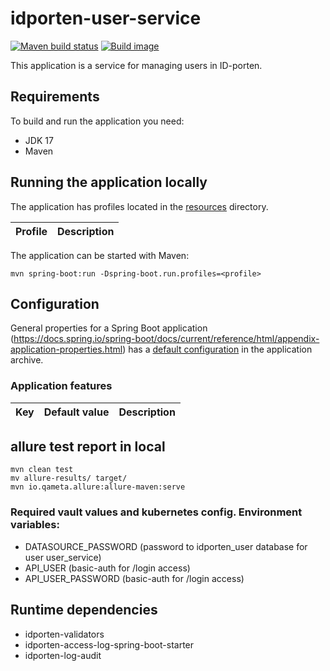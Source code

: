 # idporten-user-service

[![Maven build status](https://github.com/felleslosninger/idporten-user-service/actions/workflows/call-maventests.yml/badge.svg)](https://github.com/felleslosninger/idporten-user-service/actions/workflows/call-maventests.yml)
[![Build image](https://github.com/felleslosninger/idporten-user-service/actions/workflows/call-buildimage.yml/badge.svg)](https://github.com/felleslosninger/idporten-user-service/actions/workflows/call-buildimage.yml)


This application is a service for managing users in ID-porten.

## Requirements

To build and run the application you need:

* JDK 17
* Maven

## Running the application locally

The application has profiles located in the [resources](src/main/resources) directory.

| Profile | Description                                    |
|---------|------------------------------------------------|

The application can be started with Maven:

```
mvn spring-boot:run -Dspring-boot.run.profiles=<profile>
```

## Configuration

General properties for a Spring Boot
application (https://docs.spring.io/spring-boot/docs/current/reference/html/appendix-application-properties.html) has
a [default configuration](src/main/resources/application.yaml) in the application archive.



### Application features

| Key                                                | Default value | Description                                     |
|----------------------------------------------------|---------------|-------------------------------------------------|


## allure test report in local

    mvn clean test
    mv allure-results/ target/  
    mvn io.qameta.allure:allure-maven:serve


### Required vault values and kubernetes config. Environment variables:
* DATASOURCE_PASSWORD (password to idporten_user database for user user_service)
* API_USER (basic-auth for /login access)
* API_USER_PASSWORD (basic-auth for /login access)

## Runtime dependencies
* idporten-validators
* idporten-access-log-spring-boot-starter
* idporten-log-audit

